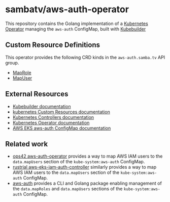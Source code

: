 # sambatv/aws-auth-operator

This repository contains the Golang implementation of a [Kubernetes Operator](https://kubernetes.io/docs/concepts/extend-kubernetes/operator/)
managing the `aws-auth` ConfigMap, built with [Kubebuilder](https://kubebuilder.io/)

## Custom Resource Definitions

This operator provides the following CRD kinds in the `aws-auth.samba.tv` API group.

- [MapRole](config/samples/maprole.yaml)
- [MapUser](config/samples/mapuser.yaml)

## External Resources

- [Kubebuilder documentation](https://book.kubebuilder.io/)
- [kubernetes Custom Resources documentation](https://kubernetes.io/docs/concepts/extend-kubernetes/api-extension/custom-resources/)
- [Kubernetes Controllers documentation](https://kubernetes.io/docs/concepts/architecture/controller/)
- [Kubernetes Operator documentation](https://kubernetes.io/docs/concepts/extend-kubernetes/operator/)
- [AWS EKS aws-auth ConfigMap documentation](https://docs.aws.amazon.com/eks/latest/userguide/add-user-role.html)

## Related work

- [ops42 aws-auth-operator](https://ops42.org/aws-auth-operator/) provides a
  way to map AWS IAM users to the `data.mapUsers` section of the `kube-system:aws-auth`
  ConfigMap.
- [rustrial aws-eks-iam-auth-controller](https://github.com/rustrial/aws-eks-iam-auth-controller)
  similarly provides a way to map AWS IAM users to the `data.mapUsers` section of the
 `kube-system:aws-auth` ConfigMap.
- [aws-auth](https://github.com/keikoproj/aws-auth) provides a CLI and Golang
  package enabling management of the `data.mapRoles` and `data.mapUsers`
  sections of the `kube-system:aws-auth` ConfigMap.
